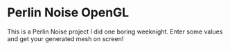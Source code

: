 # Perlin Noise OpenGL

This is a Perlin Noise project I did one boring weeknight. Enter some values and get your generated mesh on screen!
